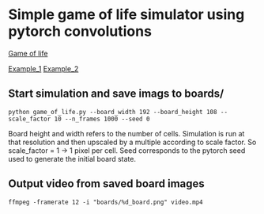 
# Simple game of life simulator using pytorch convolutions

[Game of life](https://en.wikipedia.org/wiki/Conway%27s_Game_of_Life)

[Example_1](https://youtu.be/o1gV6niI8kY)  [Example_2](https://youtu.be/3t8ngsmviu8)

 
## Start simulation and save imags to boards/


```
python game_of_life.py --board_width 192 --board_height 108 --scale_factor 10 --n_frames 1000 --seed 0
```

Board height and width refers to the number of cells. Simulation is run at that resolution and then upscaled by a multiple according to scale factor. So scale_factor = 1 -> 1 pixel per cell.
Seed corresponds to the pytorch seed used to generate the initial board state.

## Output video from saved board images
```
ffmpeg -framerate 12 -i "boards/%d_board.png" video.mp4
```